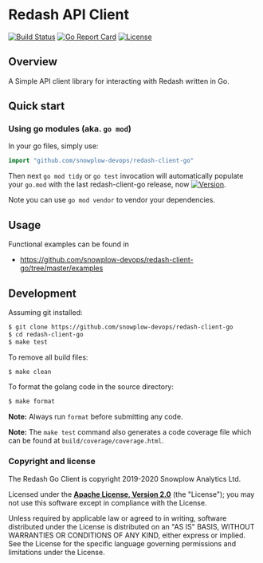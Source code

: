 # Redash API Client #
[![Build Status][travis-image]][travis] [![Go Report Card][goreport-image]][goreport] [![License][license-image]][license]

## Overview ##

A Simple API client library for interacting with Redash written in Go. 

## Quick start ##

### Using go modules (aka. `go mod`) ###

In your go files, simply use:
```go
import "github.com/snowplow-devops/redash-client-go"
```

Then next `go mod tidy` or `go test` invocation will automatically
populate your `go.mod` with the last redash-client-go release, now
[![Version](https://img.shields.io/github/tag/snowplow-devops/redash-client-go.svg)](https://github.com/snowplow-devops/redash-client-go/releases).

Note you can use `go mod vendor` to vendor your dependencies.

## Usage ##

Functional examples can be found in
* https://github.com/snowplow-devops/redash-client-go/tree/master/examples 

## Development ##

Assuming git installed:

```bash
$ git clone https://github.com/snowplow-devops/redash-client-go
$ cd redash-client-go
$ make test
```

To remove all build files:

```bash
$ make clean
```

To format the golang code in the source directory:

```bash
$ make format
```

**Note:** Always run `format` before submitting any code.

**Note:** The `make test` command also generates a code coverage file which can be found at `build/coverage/coverage.html`.

### Copyright and license

The Redash Go Client is copyright 2019-2020 Snowplow Analytics Ltd.

Licensed under the **[Apache License, Version 2.0][license]** (the "License");
you may not use this software except in compliance with the License.

Unless required by applicable law or agreed to in writing, software
distributed under the License is distributed on an "AS IS" BASIS,
WITHOUT WARRANTIES OR CONDITIONS OF ANY KIND, either express or implied.
See the License for the specific language governing permissions and
limitations under the License.

[travis-image]: https://travis-ci.com/snowplow-devops/redash-client-go.png?branch=master
[travis]: https://travis-ci.com/snowplow-devops/redash-client-go

[release-image]: http://img.shields.io/badge/release-0.1.0-6ad7e5.svg?style=flat
[releases]: https://github.com/snowplow-devops/redash-client-go/releases

[license-image]: http://img.shields.io/badge/license-Apache--2-blue.svg?style=flat
[license]: http://www.apache.org/licenses/LICENSE-2.0

[goreport-image]: https://goreportcard.com/badge/github.com/snowplow-devops/redash-client-go
[goreport]: https://goreportcard.com/report/github.com/snowplow-devops/redash-client-go
